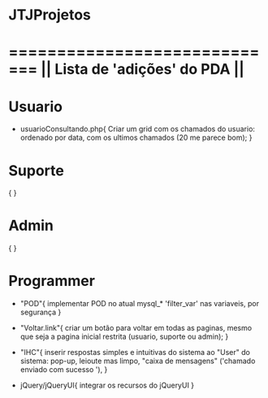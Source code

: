 JTJProjetos
===========
 =============================
|| Lista de 'adições' do PDA ||
 =============================
 
Usuario
=============================
 - usuarioConsultando.php{
Criar um grid com os chamados do usuario:
	ordenado por data, com os ultimos chamados (20 me parece bom);
}

Suporte
=============================
{
}

Admin
=============================
{
}

Programmer
=============================
 - "POD"{
  implementar POD no atual mysql_*
  'filter_var' nas variaveis, por segurança
}

 - "Voltar.link"{
criar um botão para voltar em todas as paginas, mesmo que seja a pagina inicial restrita (usuario, suporte ou admin);
}

 - "IHC"{
inserir respostas simples e intuitivas do sistema ao "User" do sistema:
	pop-up,
	leioute mas limpo,
	"caixa de mensagens" ('chamado enviado com sucesso <ok>'),
}
 - jQuery/jQueryUI{
  integrar os recursos do jQueryUI
 }
